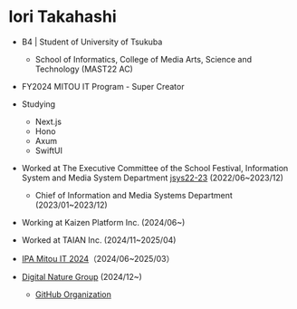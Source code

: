 # Iori Takahashi

- B4 | Student of University of Tsukuba
  - School of Informatics, College of Media Arts, Science and Technology (MAST22 AC)

- FY2024 MITOU IT Program - Super Creator

- Studying
  - Next.js
  - Hono
  - Axum
  - SwiftUI

- Worked at The Executive Committee of the School Festival, Information System and Media System Department [jsys22-23](https://github.com/sohosai)  (2022/06~2023/12)
  - Chief of Information and Media Systems Department (2023/01~2023/12)
  
- Working at Kaizen Platform Inc. (2024/06~)

- Worked at TAIAN Inc. (2024/11~2025/04)

- [IPA Mitou IT 2024](https://www.ipa.go.jp/jinzai/mitou/it/2024/gaiyou-tk-3.html)（2024/06~2025/03）

- [Digital Nature Group](https://digitalnature.slis.tsukuba.ac.jp/) (2024/12~)

  - [GitHub Organization](https://github.com/DigitalNatureGroup)
